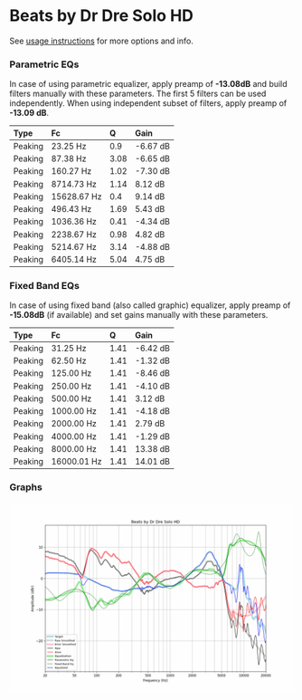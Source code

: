 # Beats by Dr Dre Solo HD
See [usage instructions](https://github.com/jaakkopasanen/AutoEq#usage) for more options and info.

### Parametric EQs
In case of using parametric equalizer, apply preamp of **-13.08dB** and build filters manually
with these parameters. The first 5 filters can be used independently.
When using independent subset of filters, apply preamp of **-13.09 dB**.

| Type    | Fc          |    Q | Gain     |
|:--------|:------------|:-----|:---------|
| Peaking | 23.25 Hz    | 0.9  | -6.67 dB |
| Peaking | 87.38 Hz    | 3.08 | -6.65 dB |
| Peaking | 160.27 Hz   | 1.02 | -7.30 dB |
| Peaking | 8714.73 Hz  | 1.14 | 8.12 dB  |
| Peaking | 15628.67 Hz | 0.4  | 9.14 dB  |
| Peaking | 496.43 Hz   | 1.69 | 5.43 dB  |
| Peaking | 1036.36 Hz  | 0.41 | -4.34 dB |
| Peaking | 2238.67 Hz  | 0.98 | 4.82 dB  |
| Peaking | 5214.67 Hz  | 3.14 | -4.88 dB |
| Peaking | 6405.14 Hz  | 5.04 | 4.75 dB  |

### Fixed Band EQs
In case of using fixed band (also called graphic) equalizer, apply preamp of **-15.08dB**
(if available) and set gains manually with these parameters.

| Type    | Fc          |    Q | Gain     |
|:--------|:------------|:-----|:---------|
| Peaking | 31.25 Hz    | 1.41 | -6.42 dB |
| Peaking | 62.50 Hz    | 1.41 | -1.32 dB |
| Peaking | 125.00 Hz   | 1.41 | -8.46 dB |
| Peaking | 250.00 Hz   | 1.41 | -4.10 dB |
| Peaking | 500.00 Hz   | 1.41 | 3.12 dB  |
| Peaking | 1000.00 Hz  | 1.41 | -4.18 dB |
| Peaking | 2000.00 Hz  | 1.41 | 2.79 dB  |
| Peaking | 4000.00 Hz  | 1.41 | -1.29 dB |
| Peaking | 8000.00 Hz  | 1.41 | 13.38 dB |
| Peaking | 16000.01 Hz | 1.41 | 14.01 dB |

### Graphs
![](./Beats%20by%20Dr%20Dre%20Solo%20HD.png)